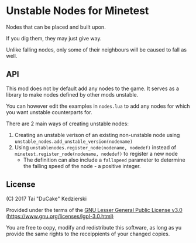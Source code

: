 # Unstable Nodes for Minetest

Nodes that can be placed and built upon.

If you dig them, they may just give way.

Unlike falling nodes, only some of their neighbours will be caused to fall as well.

## API

This mod does not by default add any nodes to the game. It serves as a library to make nodes defined by other mods unstable.

You can however edit the examples in `nodes.lua` to add any nodes for which you want unstable counterparts for.

There are 2 main ways of creating unstable nodes:

1. Creating an unstable verison of an existing non-unstable node using `unstable_nodes.add_unstable_version(nodename)`
2. Using `unstablenodes.register_node(nodename, nodedef)` instead of `minetest.register_node(nodename, nodedef)` to register a new node
	* The definition can also include a `fallspeed` parameter to determine the falling speed of the node - a positive integer.

## License

(C) 2017 Tai "DuCake" Kedzierski

Provided under the terms of the [GNU Lesser General Public License v3.0 (https://www.gnu.org/licenses/lgpl-3.0.html)](https://www.gnu.org/licenses/lgpl-3.0.html)

You are free to copy, modify and redistribute this software, as long as yu provide the same rights to the receippients of your changed copies.
